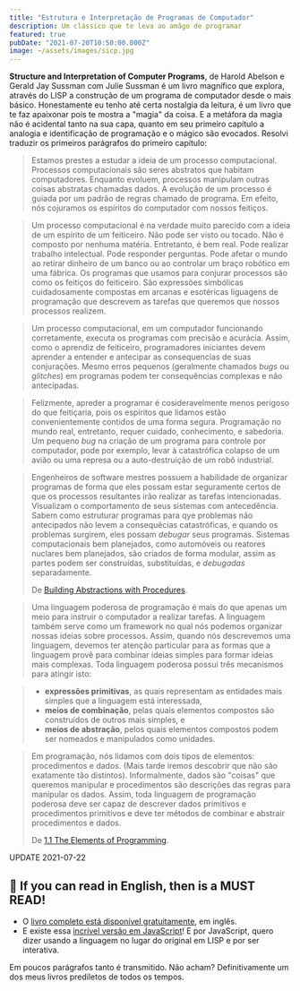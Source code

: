 ```yaml
---
title: "Estrutura e Interpretação de Programas de Computador"
description: Um clássico que te leva ao amâgo de programar
featured: true
pubDate: "2021-07-20T10:50:00.000Z"
image: ~/assets/images/sicp.jpg
---
```


<p class="lead"><b>Structure and Interpretation
of Computer Programs</b>, de Harold Abelson e Gerald Jay Sussman
com Julie Sussman é um livro magnífico que explora, através do LISP a construção de um programa de computador desde o mais básico. Honestamente eu tenho até certa nostalgia da leitura, é um livro que te faz apaixonar pois te mostra a "magia" da coisa. E a metáfora da magia não é acidental tanto na sua capa, quanto em seu primeiro capítulo a analogia e identificação de programação e o mágico são evocados. Resolvi traduzir os primeiros parágrafos do primeiro capítulo:</p>

> Estamos prestes a estudar a ideia de um processo computacional. Processos computacionais são seres abstratos que habitam computadores. Enquanto evoluem, processos manipulam outras coisas abstratas chamadas dados. A evolução de um processo é guiada por um padrão de regras chamado de programa. Em efeito, nós cojuramos os espíritos do computador com nossos feitiços.

> Um processo computacional é na verdade muito parecido com a ideia de um espírito de um feiticeiro. Não pode ser visto ou tocado. Não é composto por nenhuma matéria. Entretanto, é bem real. Pode realizar trabalho intelectual. Pode responder perguntas. Pode afetar o mundo ao retirar dinheiro de um banco ou ao controlar um braço robótico em uma fábrica. Os programas que usamos para conjurar processos são como os feitiços do feiticeiro. São expressões simbólicas cuidadosamente compostas em arcanas e esotéricas liguagens de programação que descrevem as tarefas que queremos que nossos processos realizem.

> Um processo computacional, em um computador funcionando corretamente, executa os programas com precisão e acurácia. Assim, como o aprendiz de feiticeiro, programadores iniciantes devem aprender a entender e antecipar as consequencias de suas conjurações. Mesmo erros pequenos (geralmente chamados _bugs_ ou _glitches_) em programas podem ter consequências complexas e não antecipadas.

> Felizmente, apreder a programar é cosideravelmente menos perigoso do que feitiçaria, pois os espíritos que lidamos estão convenientemente contidos de uma forma segura. Programação no mundo real, entretanto, requer cuidado, conhecimento, e sabedoria. Um pequeno _bug_ na criação de um programa para controle por computador, pode por exemplo, levar à catastrófica colapso de um avião ou uma represa ou a auto-destruição de um robô industrial.

> Engenheiros de software mestres possuem a habilidade de organizar programas de forma que eles possam estar seguramente certos de que os processos resultantes irão realizar as tarefas intencionadas. Visualizam o comportamento de seus sistemas com antecedência. Sabem como estruturar programas para qye problemas não antecipados não levem a consequêcias catastróficas, e quando os problemas surgirem, eles possam _debugar_ seus programas. Sistemas computacionais bem planejados, como automóveis ou reatores nuclares bem planejados, são criados de forma modular, assim as partes podem ser construídas, substituídas, e _debugadas_ separadamente.
> <footer>De <a href="https://mitpress.mit.edu/sites/default/files/sicp/full-text/book/book-Z-H-9.html#%_chap_1" target="_blank">Building Abstractions with Procedures</a>.</footer>


> Uma linguagem poderosa de programação é mais do que apenas um meio para instruir o computador a realizar tarefas. A linguagem também serve como um framework no qual nós podemos organizar nossas ideias sobre processos. Assim, quando nós descrevemos uma linguagem, devemos ter atenção particular para as formas que a linguagem provê para combinar ideias simples para formar ideias mais complexas. Toda linguagem poderosa possui três mecanismos para atingir isto:

> - **expressões primitivas**, as quais representam as entidades mais simples que a linguagem está interessada,
> - **meios de combinação**, pelas quais elementos compostos são construídos de outros mais simples, e
> - **meios de abstração**, pelos quais elementos compostos podem ser nomeados e manipulados como unidades.

> Em programação, nós lidamos com dois tipos de elementos: procedimentos e dados. (Mais tarde iremos descobrir que não são exatamente tão distintos). Informalmente, dados são "coisas" que queremos manipular e procedimentos são descrições das regras para manipular os dados. Assim, toda linguagem de programação poderosa deve ser capaz de descrever dados primitivos e procedimentos primitivos e deve ter métodos de combinar e abstrair procedimentos e dados.
> <footer>De <a href="https://mitpress.mit.edu/sites/default/files/sicp/full-text/book/book-Z-H-10.html" target="_blank" title="1.1  The Elements of Programming">1.1  The Elements of Programming</a>.</footer>

UPDATE 2021-07-22
## 📖 If you can read in English, then is a MUST READ!
- O [livro completo está disponível gratuitamente](https://mitpress.mit.edu/sites/default/files/sicp/full-text/book/book-Z-H-1.html), em inglês.
- E existe essa [incrível versão em JavaScript](https://sourceacademy.org/sicpjs/index)! E por JavaScript, quero dizer usando a linguagem no lugar do original em LISP e por ser interativa.

Em poucos parágrafos tanto é transmitido. Não acham? Definitivamente um dos meus livros prediletos de todos os tempos.
